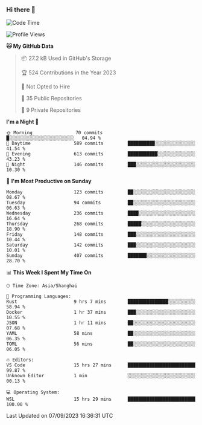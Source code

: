 ### Hi there 👋

<!--
**robinWongM/robinWongM** is a ✨ _special_ ✨ repository because its `README.md` (this file) appears on your GitHub profile.

Here are some ideas to get you started:

- 🔭 I’m currently working on ...
- 🌱 I’m currently learning ...
- 👯 I’m looking to collaborate on ...
- 🤔 I’m looking for help with ...
- 💬 Ask me about ...
- 📫 How to reach me: ...
- 😄 Pronouns: ...
- ⚡ Fun fact: ...
-->

<!--START_SECTION:waka-->
![Code Time](http://img.shields.io/badge/Code%20Time-147%20hrs%207%20mins-blue)

![Profile Views](http://img.shields.io/badge/Profile%20Views-1-blue)

**🐱 My GitHub Data** 

> 📦 27.2 kB Used in GitHub's Storage 
 > 
> 🏆 524 Contributions in the Year 2023
 > 
> 🚫 Not Opted to Hire
 > 
> 📜 35 Public Repositories 
 > 
> 🔑 9 Private Repositories 
 > 
**I'm a Night 🦉** 

```text
🌞 Morning                70 commits          █░░░░░░░░░░░░░░░░░░░░░░░░   04.94 % 
🌆 Daytime                589 commits         ██████████░░░░░░░░░░░░░░░   41.54 % 
🌃 Evening                613 commits         ███████████░░░░░░░░░░░░░░   43.23 % 
🌙 Night                  146 commits         ███░░░░░░░░░░░░░░░░░░░░░░   10.30 % 
```
📅 **I'm Most Productive on Sunday** 

```text
Monday                   123 commits         ██░░░░░░░░░░░░░░░░░░░░░░░   08.67 % 
Tuesday                  94 commits          ██░░░░░░░░░░░░░░░░░░░░░░░   06.63 % 
Wednesday                236 commits         ████░░░░░░░░░░░░░░░░░░░░░   16.64 % 
Thursday                 268 commits         █████░░░░░░░░░░░░░░░░░░░░   18.90 % 
Friday                   148 commits         ███░░░░░░░░░░░░░░░░░░░░░░   10.44 % 
Saturday                 142 commits         ███░░░░░░░░░░░░░░░░░░░░░░   10.01 % 
Sunday                   407 commits         ███████░░░░░░░░░░░░░░░░░░   28.70 % 
```


📊 **This Week I Spent My Time On** 

```text
🕑︎ Time Zone: Asia/Shanghai

💬 Programming Languages: 
Rust                     9 hrs 7 mins        ███████████████░░░░░░░░░░   58.94 % 
Docker                   1 hr 37 mins        ███░░░░░░░░░░░░░░░░░░░░░░   10.55 % 
JSON                     1 hr 11 mins        ██░░░░░░░░░░░░░░░░░░░░░░░   07.68 % 
YAML                     58 mins             ██░░░░░░░░░░░░░░░░░░░░░░░   06.35 % 
TOML                     56 mins             ██░░░░░░░░░░░░░░░░░░░░░░░   06.05 % 

🔥 Editors: 
VS Code                  15 hrs 27 mins      █████████████████████████   99.87 % 
Unknown Editor           1 min               ░░░░░░░░░░░░░░░░░░░░░░░░░   00.13 % 

💻 Operating System: 
WSL                      15 hrs 29 mins      █████████████████████████   100.00 % 
```


 Last Updated on 07/09/2023 16:36:31 UTC
<!--END_SECTION:waka-->

